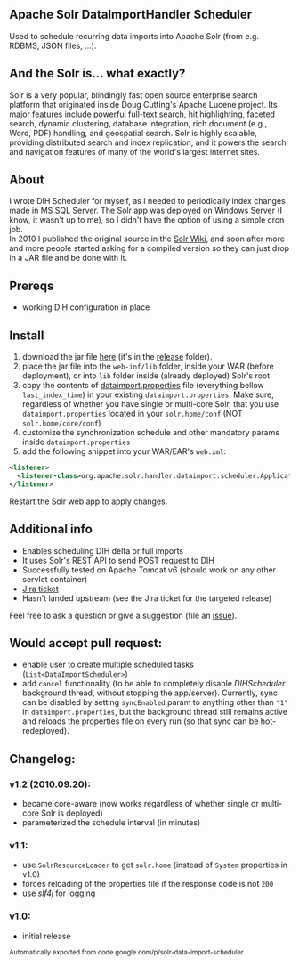 ## Apache Solr DataImportHandler Scheduler
Used to schedule recurring data imports into Apache Solr (from e.g. RDBMS, JSON files, ...).

## And the Solr is... what exactly?
Solr is a very popular, blindingly fast open source enterprise search platform that originated inside Doug Cutting's Apache Lucene project.
Its major features include powerful full-text search, hit highlighting, faceted search, dynamic clustering,
database integration, rich document (e.g., Word, PDF) handling, and geospatial search.
Solr is highly scalable, providing distributed search and index replication, and it powers the search and
navigation features of many of the world's largest internet sites.

## About
I wrote DIH Scheduler for myself, as I needed to periodically index changes made in MS SQL Server.
The Solr app was deployed on Windows Server (I know, it wasn't up to me), so I didn't have the option of using a simple cron job.  
In 2010 I published the original source in the [Solr Wiki](https://wiki.apache.org/solr/DataImportHandler#Scheduling),
and soon after more and more people started asking for a compiled version so they can just drop in a JAR file and be done with it.

## Prereqs
 - working DIH configuration in place 

## Install
 1. download the jar file [here](https://github.com/mbonaci/solr-data-import-scheduler/raw/master/release/dihs.jar) (it's in the [release](./release) folder).
 2. place the jar file into the `web-inf/lib` folder, inside your WAR (before deployment), or into `lib` folder inside (already deployed) Solr's root
 3. copy the contents of [dataimport.properties](./conf/dataimport.properties) file (everything bellow `last_index_time`) in your existing `dataimport.properties`. Make sure, regardless of whether you have single or multi-core Solr, that you use `dataimport.properties` located in your `solr.home/conf` (NOT `solr.home/core/conf`)
 6. customize the synchronization schedule and other mandatory params inside `dataimport.properties`
 4. add the following snippet into your WAR/EAR's `web.xml`:

```xml
<listener>
  <listener-class>org.apache.solr.handler.dataimport.scheduler.ApplicationListener</listener-class>
</listener>
```

Restart the Solr web app to apply changes.

## Additional info
 - Enables scheduling DIH delta or full imports
 - It uses Solr's REST API to send POST request to DIH
 - Successfully tested on Apache Tomcat v6 (should work on any other servlet container)
 - [Jira ticket](http://issues.apache.org/jira/browse/SOLR-2305)
 - Hasn't landed upstream (see the Jira ticket for the targeted release)


Feel free to ask a question or give a suggestion (file an [issue](https://github.com/mbonaci/solr-data-import-scheduler/issues)).


## Would accept pull request:

 - enable user to create multiple scheduled tasks (`List<DataImportScheduler>`)
 - add `cancel` functionality (to be able to completely disable _DIHScheduler_ background thread, without stopping the app/server).
 Currently, sync can be disabled by setting `syncEnabled` param to anything other than `"1"` in `dataimport.properties`, 
 but the background thread still remains active and reloads the properties file on every run (so that sync can be hot-redeployed).


## Changelog:

### v1.2 (2010.09.20):
 - became core-aware (now works regardless of whether single or multi-core Solr is deployed)
 - parameterized the schedule interval (in minutes)
 
### v1.1:
 - use `SolrResourceLoader` to get `solr.home` (instead of `System` properties in v1.0)
 - forces reloading of the properties file if the response code is not `200`
 - use _slf4j_ for logging

### v1.0:
 - initial release
 
 
<small>
  Automatically exported from code.google.com/p/solr-data-import-scheduler
</small>
